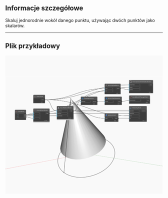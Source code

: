 ## Informacje szczegółowe
Skaluj jednorodnie wokół danego punktu, używając dwóch punktów jako skalarów.
___
## Plik przykładowy

![Scale (basePoint, from, to)](./Autodesk.DesignScript.Geometry.Geometry.Scale(basePoint,%20from,%20to)_img.jpg)

